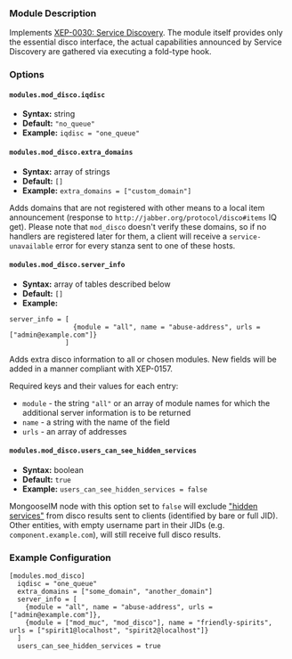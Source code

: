 ### Module Description
Implements [XEP-0030: Service Discovery](http://xmpp.org/extensions/xep-0030.html). The module itself provides only the essential disco interface, the actual capabilities announced by Service Discovery are gathered via executing a fold-type hook.

### Options
#### `modules.mod_disco.iqdisc`
* **Syntax:** string
* **Default:** `"no_queue"`
* **Example:** `iqdisc = "one_queue"`

#### `modules.mod_disco.extra_domains`
* **Syntax:** array of strings
* **Default:** `[]`
* **Example:** `extra_domains = ["custom_domain"]`
 
Adds domains that are not registered with other means to a local item announcement (response to `http://jabber.org/protocol/disco#items` IQ get). 
Please note that `mod_disco` doesn't verify these domains, so if no handlers are registered later for them, a client will receive a `service-unavailable` error for every stanza sent to one of these hosts.

#### `modules.mod_disco.server_info`
* **Syntax:** array of tables described below
* **Default:** `[]`
* **Example:** 
```
server_info = [
                {module = "all", name = "abuse-address", urls = ["admin@example.com"]}
              ]
```
Adds extra disco information to all or chosen modules. 
New fields will be added in a manner compliant with XEP-0157.

Required keys and their values for each entry:

* `module` - the string `"all"` or an array of module names for which the additional server information is to be returned
* `name` - a string with the name of the field
* `urls` - an array of addresses

#### `modules.mod_disco.users_can_see_hidden_services`
* **Syntax:** boolean
* **Default:** `true`
* **Example:** `users_can_see_hidden_services = false`

MongooseIM node with this option set to `false` will exclude ["hidden services"](../advanced-configuration/Listener-modules.md#xmpp-components-ejabberd_service)
from disco results sent to clients (identified by bare or full JID).
Other entities, with empty username part in their JIDs (e.g. `component.example.com`),
will still receive full disco results.

### Example Configuration
```
[modules.mod_disco]
  iqdisc = "one_queue"
  extra_domains = ["some_domain", "another_domain"]
  server_info = [
    {module = "all", name = "abuse-address", urls = ["admin@example.com"]},
    {module = ["mod_muc", "mod_disco"], name = "friendly-spirits", urls = ["spirit1@localhost", "spirit2@localhost"]}
  ]
  users_can_see_hidden_services = true
```
